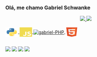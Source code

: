 ### Olá, me chamo Gabriel Schwanke

<div align="center">
  <a href="https://github.com/gabrielschwanke">
  <img height="120em" src="https://github-readme-stats.vercel.app/api?username=gabrielschwanke&show_icons=true&theme=nord&include_all_commits=true&count_private=true"/>
  <img height="120em" src="https://github-readme-stats.vercel.app/api/top-langs/?username=gabrielschwanke&layout=compact&langs_count=7&theme=nord"/>
</div>

<div style="display: inline_block"><br>
  <img align="center" alt="gabriel-Python" height="30" width="40" src="https://raw.githubusercontent.com/devicons/devicon/master/icons/python/python-original.svg">
  <img align="center" alt="gabriel-Js" height="30" width="40" src="https://raw.githubusercontent.com/devicons/devicon/master/icons/javascript/javascript-plain.svg">
  <img align="center" alt="gabriel-PHP" height="30" width="40" src="https://cdn.jsdelivr.net/gh/devicons/devicon@latest/icons/aarch64/aarch64-original.svg>
  <img align="center" alt="gabriel-CSS" height="30" width="40" src="https://raw.githubusercontent.com/devicons/devicon/master/icons/css3/css3-original.svg">
  <img align="center" alt="gabriel-HTML" height="30" width="40" src="https://raw.githubusercontent.com/devicons/devicon/master/icons/html5/html5-original.svg">
</div>

##

<div> 
  <a href ="https://api.whatsapp.com/send?phone=5553984619707&text=Ol%C3%A1%20me%20chamo%20Gabriel%2C%20como%20posso%20te%20ajudar%3F%20"><img src="https://img.shields.io/badge/WhatsApp-25D366?style=for-the-badge&logo=whatsapp&logoColor=white" target"_blank"></a>
  <a href="https://www.instagram.com/gabriel.schwanke/" target="_blank"><img src="https://img.shields.io/badge/-Instagram-%23E4405F?style=for-the-badge&logo=instagram&logoColor=white" target="_blank"></a>
  <a href = "mailto:contato.schwanke@gmail.com"><img src="https://img.shields.io/badge/-Gmail-%23333?style=for-the-badge&logo=gmail&logoColor=red" target="_blank"></a>
  <a href="https://www.linkedin.com/in/gabriel-schwanke-4a2297235/" target="_blank"><img src="https://img.shields.io/badge/-LinkedIn-%230077B5?style=for-the-badge&logo=linkedin&logoColor=white" target="_blank"></a> 
  
</div>

